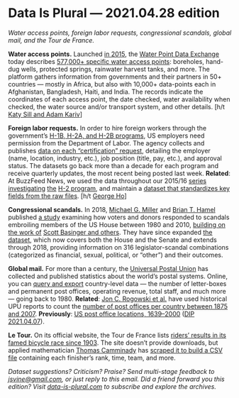 Data Is Plural — 2021.04.28 edition
===================================

*Water access points, foreign labor requests, congressional scandals, global mail, and the Tour de France.*


__Water access points.__ Launched [in 2015](https://www.unicef.org/innovation/stories/water-point-data-exchange-launched), the [Water Point Data Exchange](https://www.waterpointdata.org/) today describes [577,000+ specific water access points](https://www.waterpointdata.org/access-data/): boreholes, hand-dug wells, protected springs, rainwater harvest tanks, and more. The platform gathers information from governments and their partners in 50+ countries — mostly in Africa, but also with 10,000+ data-points each in Afghanistan, Bangladesh, Haiti, and India. The records indicate the coordinates of each access point, the date checked, water availability when checked, the water source and/or transport system, and other details. [h/t [Katy Sill and Adam Kariv](https://csvconf.com/speakers/#katy-sill-adam-kariv)]


__Foreign labor requests.__ In order to hire foreign workers through the government’s [H-1B, H-2A, and H-2B programs](https://www.dol.gov/agencies/eta/foreign-labor/programs), US employers need permission from the Department of Labor. The agency collects and publishes [data on each “certification” request](https://www.dol.gov/agencies/eta/foreign-labor/performance), detailing the employer (name, location, industry, etc.), job position (title, pay, etc.), and approval status. The datasets go back more than a decade for each program and receive quarterly updates, the most recent being posted last week. __Related__: At BuzzFeed News, we used the data throughout our 2015/16 [series](https://www.buzzfeednews.com/article/jessicagarrison/the-new-american-slavery-invited-to-the-us-foreign-workers-f) [investigating](https://www.buzzfeednews.com/article/jessicagarrison/all-you-americans-are-fired) [the](https://www.buzzfeednews.com/article/kenbensinger/the-coyote) [H-2 program](https://www.buzzfeednews.com/article/kenbensinger/the-pushovers), and maintain a [dataset that standardizes key fields from the raw files](https://github.com/BuzzFeedNews/H-2-certification-data/). [h/t [George Ho](https://eigenfoo.xyz/)]


__Congressional scandals.__ In 2018, [Michael G. Miller](https://www.michaelgmiller.com/) and [Brian T. Hamel](https://www.brianhamel.me/) published [a study](https://journals.sagepub.com/doi/full/10.1177/1065912918781044) examining how voters and donors responded to scandals embroiling members of the US House between 1980 and 2010, [building on](https://dataverse.harvard.edu/file.xhtml?fileId=4575902&version=1.0) [the work of](https://journals.sagepub.com/doi/abs/10.1177/1065912912451144) [Scott Basinger and others](https://www.bloomsburycollections.com/book/scandal-an-interdisciplinary-approach-to-the-consequences-outcomes-and-significance-of-political-scandals/preface). They have since expanded [the dataset](https://dataverse.harvard.edu/dataset.xhtml?persistentId=doi:10.7910/DVN/BID3QM), which now covers both the House and the Senate and extends through 2018, providing information on 316 legislator-scandal combinations (categorized as financial, sexual, political, or “other”) and their outcomes.


__Global mail.__ For more than a century, the [Universal Postal Union](https://www.upu.int/en/Home) has collected and published statistics about the world’s postal systems. Online, you can [query and export](https://www.upu.int/en/Universal-Postal-Union/Activities/Research-Publications/Postal-Statistics) country-level data — the number of letter-boxes and permanent post offices, operating revenue, total staff, and much more — going back to 1980. __Related__: [Jon C. Rogowski et al.](https://onlinelibrary.wiley.com/doi/10.1111/ajps.12594) have used historical UPU reports to count the [number of post offices per country between 1875 and 2007](https://dataverse.harvard.edu/dataset.xhtml?persistentId=doi:10.7910/DVN/33K3EF). __Previously__: [US post office locations, 1639–2000](https://cblevins.github.io/us-post-offices/) ([DIP 2021.04.07](https://www.data-is-plural.com/archive/2021-04-07-edition/)).


__Le Tour.__ On its official website, the Tour de France lists [riders’ results in its famed bicycle race since 1903](https://www.letour.fr/en/history). The site doesn’t provide downloads, but applied mathematician [Thomas Camminady](https://www.camminady.org/) has [scraped it to build a CSV file](https://github.com/camminady/LeTourDataSet) containing each finisher’s rank, time, team, and more.


*Dataset suggestions? Criticism? Praise? Send multi-stage feedback to jsvine@gmail.com, or just reply to this email. Did a friend forward you this edition? Visit [data-is-plural.com](https://www.data-is-plural.com) to subscribe and explore the archives.*
